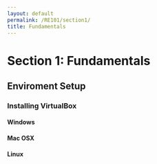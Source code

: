 ```yaml
---
layout: default
permalink: /RE101/section1/
title: Fundamentals
---
```


# Section 1: Fundamentals #

## Enviroment Setup ##

### Installing VirtualBox ###

#### Windows ####

#### Mac OSX ####

#### Linux ####
